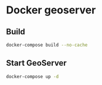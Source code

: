 # Docker geoserver

## Build

```bash
docker-compose build --no-cache
```

## Start GeoServer

```bash
docker-compose up -d
```